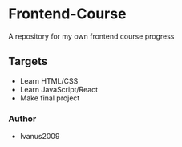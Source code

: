 # Frontend-Course
A repository for my own frontend course progress

## Targets
- Learn HTML/CSS
- Learn JavaScript/React
- Make final project

### Author
- Ivanus2009